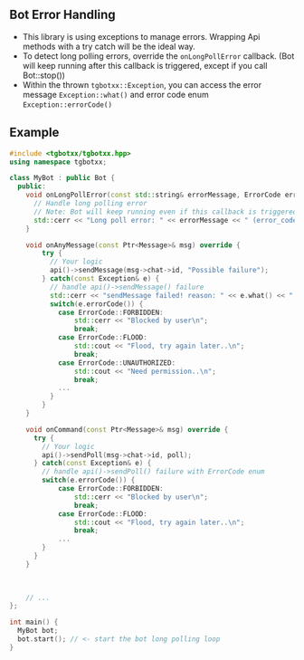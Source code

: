 ## Bot Error Handling
- This library is using exceptions to manage errors. Wrapping Api methods with a try catch will be the ideal way. 
- To detect long polling errors, override the `onLongPollError` callback. (Bot will keep running after this callback is triggered, except if you call Bot::stop())
- Within the thrown `tgbotxx::Exception`, you can access the error message `Exception::what()` and error code enum `Exception::errorCode()`
## Example

```cpp
#include <tgbotxx/tgbotxx.hpp>
using namespace tgbotxx;

class MyBot : public Bot {
  public:
    void onLongPollError(const std::string& errorMessage, ErrorCode errorCode) override {
      // Handle long polling error
      // Note: Bot will keep running even if this callback is triggered, to stop the bot call Bot::stop();
      std::cerr << "Long poll error: " << errorMessage << " (error_code: " << (int)errorCode << ")" << std::endl;
    }

    void onAnyMessage(const Ptr<Message>& msg) override {
        try {
          // Your logic
          api()->sendMessage(msg->chat->id, "Possible failure");
        } catch(const Exception& e) {
          // handle api()->sendMessage() failure
          std::cerr << "sendMessage failed! reason: " << e.what() << " (error_code: " << (int)e.errorCode() << ")" << std::endl;
          switch(e.errorCode()) {
            case ErrorCode::FORBIDDEN:
                std::cerr << "Blocked by user\n";
                break;
            case ErrorCode::FLOOD:
                std::cout << "Flood, try again later..\n";
                break;
            case ErrorCode::UNAUTHORIZED:
                std::cout << "Need permission..\n";
                break;
            ...
          }
        }
    }

    void onCommand(const Ptr<Message>& msg) override {
      try {
        // Your logic
        api()->sendPoll(msg->chat->id, poll);
      } catch(const Exception& e) {
        // handle api()->sendPoll() failure with ErrorCode enum
        switch(e.errorCode()) {
            case ErrorCode::FORBIDDEN:
                std::cerr << "Blocked by user\n";
                break;
            case ErrorCode::FLOOD:
                std::cout << "Flood, try again later..\n";
                break;
            ...
        }
      }
    }
    

    
    // ...
};

int main() {
  MyBot bot;
  bot.start(); // <- start the bot long polling loop 
}
```
